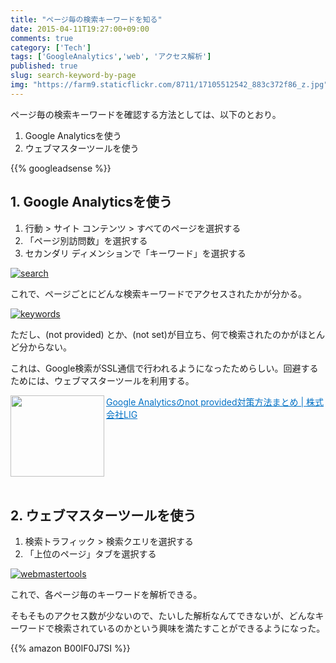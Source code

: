 ```yaml
---
title: "ページ毎の検索キーワードを知る"
date: 2015-04-11T19:27:00+09:00
comments: true
category: ['Tech']
tags: ['GoogleAnalytics','web', 'アクセス解析']
published: true
slug: search-keyword-by-page
img: "https://farm9.staticflickr.com/8711/17105512542_883c372f86_z.jpg"
---
```


ページ毎の検索キーワードを確認する方法としては、以下のとおり。

1. Google Analyticsを使う
2. ウェブマスターツールを使う


{{% googleadsense %}}


## 1. Google Analyticsを使う

1. 行動 > サイト コンテンツ > すべてのページを選択する
2. 「ページ別訪問数」を選択する
3. セカンダリ ディメンションで「キーワード」を選択する
 
<p><a href="https://www.flickr.com/photos/35571855@N06/17105512542" title="searchby meganii, on Flickr"><img class="img-responsive" src="https://farm9.staticflickr.com/8711/17105512542_883c372f86_z.jpg" alt="search"></a></p>

これで、ページごとにどんな検索キーワードでアクセスされたかが分かる。

<p><a href="https://www.flickr.com/photos/35571855@N06/16920831729" title="keywordsby meganii, on Flickr"><img class="img-responsive" src="https://farm8.staticflickr.com/7672/16920831729_243df0c5e1_z.jpg" alt="keywords"></a></p>


ただし、(not provided)	とか、(not set)が目立ち、何で検索されたのかがほとんど分からない。

これは、Google検索がSSL通信で行われるようになったためらしい。回避するためには、ウェブマスターツールを利用する。

<a href="http://liginc.co.jp/web/seo/83063" target="_blank"><img class="alignleft" align="left" border="0" src="https://capture.heartrails.com/150x130/shadow?http://liginc.co.jp/web/seo/83063" alt="" width="150" height="130" /></a><a style="color:#0070C5;" href="http://liginc.co.jp/web/seo/83063" target="_blank">Google Analyticsのnot provided対策方法まとめ | 株式会社LIG</a><a href="http://b.hatena.ne.jp/entry/http://liginc.co.jp/web/seo/83063" target="_blank"><img border="0" src="https://b.hatena.ne.jp/entry/image/http://liginc.co.jp/web/seo/83063" alt="" /></a><br style="clear:both;" /><br>


## 2. ウェブマスターツールを使う

1. 検索トラフィック > 検索クエリを選択する
2. 「上位のページ」タブを選択する

<p><a href="https://www.flickr.com/photos/35571855@N06/17081530706" title="webmastertoolsby meganii, on Flickr"><img class="img-responsive" src="https://farm9.staticflickr.com/8812/17081530706_7df9826f39_z.jpg" alt="webmastertools"></a></p>

これで、各ページ毎のキーワードを解析できる。


そもそものアクセス数が少ないので、たいした解析なんてできないが、どんなキーワードで検索されているのかという興味を満たすことができるようになった。


{{% amazon B00IF0J7SI %}}





